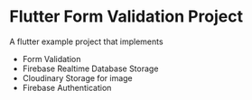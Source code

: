 # Flutter Form Validation Project

A flutter example project that implements

- Form Validation
- Firebase Realtime Database Storage
- Cloudinary Storage for image
- Firebase Authentication
